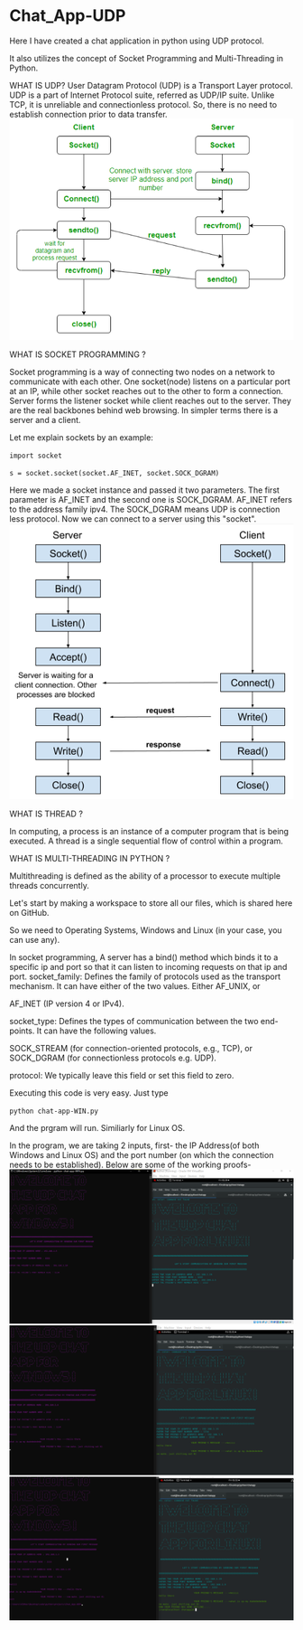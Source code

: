# Chat_App-UDP
Here I have created a chat application in python using UDP protocol.

It also utilizes the concept of Socket Programming and Multi-Threading in Python.

WHAT IS UDP?
User Datagram Protocol (UDP) is a Transport Layer protocol. UDP is a part of Internet Protocol suite, referred as UDP/IP suite. Unlike TCP, it is unreliable and connectionless protocol. So, there is no need to establish connection prior to data transfer.
![alt text](https://github.com/vibhav2000/Chat_App-UDP/blob/main/UDP.png?raw=true)

WHAT IS SOCKET PROGRAMMING ?

Socket programming is a way of connecting two nodes on a network to communicate with each other. One socket(node) listens on a particular port at an IP, while other socket reaches out to the other to form a connection. Server forms the listener socket while client reaches out to the server.
They are the real backbones behind web browsing. In simpler terms there is a server and a client.


Let me explain sockets by an example:

`import socket`

`s = socket.socket(socket.AF_INET, socket.SOCK_DGRAM)`

Here we made a socket instance and passed it two parameters. The first parameter is AF_INET and the second one is SOCK_DGRAM. AF_INET refers to the address family ipv4. The SOCK_DGRAM means UDP is connection less protocol.
Now we can connect to a server using this "socket".
![alt text](https://github.com/vibhav2000/Chat_App-UDP/blob/main/socketworking.png?raw=true)

WHAT IS THREAD ?

In computing, a process is an instance of a computer program that is being executed. A thread is a single sequential flow of control within a program.

WHAT IS MULTI-THREADING IN PYTHON ?

Multithreading is defined as the ability of a processor to execute multiple threads concurrently.


Let's start by making a workspace to store all our files, which is shared here on GitHub.

So we need to Operating Systems, Windows and Linux (in your case, you can use any).

In socket programming, A server has a bind() method which binds it to a specific ip and port so that it can listen to incoming requests on that ip and port.
socket_family: Defines the family of protocols used as the transport mechanism. It can have either of the two values.
Either AF_UNIX, or

AF_INET (IP version 4 or IPv4).

socket_type: Defines the types of communication between the two end-points. It can have the following values.

SOCK_STREAM (for connection-oriented protocols, e.g., TCP), or
SOCK_DGRAM (for connectionless protocols e.g. UDP).

protocol: We typically leave this field or set this field to zero.

Executing this code is very easy. Just type

`python chat-app-WIN.py` 

And the prgram will run. Similiarly for Linux OS.

In the program, we are taking 2 inputs, first- the IP Address(of both Windows and Linux OS) and the port number (on which the connection needs to be established).
Below are some of the working proofs- 
![YAY!](https://github.com/vibhav2000/Chat_App-UDP/blob/main/udp-chat1.png?raw=true)
![It WORKS!!](https://github.com/vibhav2000/Chat_App-UDP/blob/main/udp-chat2.png?raw=true)
![YIPEEEE!!](https://github.com/vibhav2000/Chat_App-UDP/blob/main/udp-chat3.png?raw=true)

